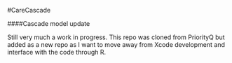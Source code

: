 #CareCascade

####Cascade model update

Still very much a work in progress. This repo was cloned from PriorityQ but added as a new repo as I want to move away from Xcode development and interface with the code through R.